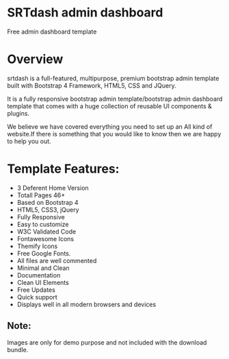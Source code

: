 # SRTdash admin dashboard
Free admin dashboard template

# Overview
srtdash is a full-featured, multipurpose, premium bootstrap admin template built with Bootstrap 4 Framework, HTML5, CSS and JQuery.

It is a fully responsive bootstrap admin template/bootstrap admin dashboard template that comes with a huge collection of reusable UI components & plugins.

We believe we have covered everything you need to set up an All kind of website.If there is something that you would like to know then we are happy to help you out.

# Template Features:

- 3 Deferent Home Version
- Totall Pages 46+
- Based on Bootstrap 4
- HTML5, CSS3, jQuery
- Fully Responsive
- Easy to customize
- W3C Validated Code
- Fontawesome Icons
- Themify Icons
- Free Google Fonts.
- All files are well commented
- Minimal and Clean
- Documentation
- Clean UI Elements
- Free Updates
- Quick support
- Displays well in all modern browsers and devices

## Note:
Images are only for demo purpose and not included with the download bundle.
